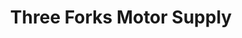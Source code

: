 ---
title: "Three Forks Motor Supply"
url: /three-forks/three-forks-motor-supply/
shop: car repair
---